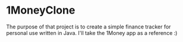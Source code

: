 # 1MoneyClone
The purpose of that project is to create a simple finance tracker for personal use written in Java. I'll take the 1Money app as a reference :)
